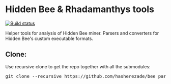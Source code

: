 # Hidden Bee & Rhadamanthys tools

[![Build status](https://ci.appveyor.com/api/projects/status/pcbh0elgs3m6ua9o?svg=true)](https://ci.appveyor.com/project/hasherezade/hidden-bee-tools)

Helper tools for analysis of Hidden Bee miner. Parsers and converters for Hidden Bee's custom executable formats.

Clone:
-
Use recursive clone to get the repo together with all the submodules:
<pre>
git clone --recursive https://github.com/hasherezade/bee_parser.git
</pre>
